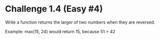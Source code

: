 # Challenge 1.4 (Easy #4)

Write a function returns the larger of two numbers when they are reversed.

Example: max(15, 24) would return 15, because 51 > 42